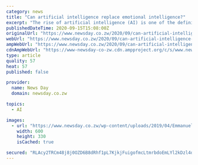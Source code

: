 ```yaml
---
category: news
title: "Can artificial intelligence replace emotional intelligence?"
excerpt: "The rise of artificial intelligence (AI) is one of the defining business opportunities for HR leaders today though the fear is if artificial intelligence (AI) is coming to displace all jobs. If organisations wish to remain competitive in today’s global economy,"
publishedDateTime: 2020-09-15T15:08:00Z
originalUrl: "https://www.newsday.co.zw/2020/09/can-artificial-intelligence-replace-emotional-intelligence/"
webUrl: "https://www.newsday.co.zw/2020/09/can-artificial-intelligence-replace-emotional-intelligence/"
ampWebUrl: "https://www.newsday.co.zw/2020/09/can-artificial-intelligence-replace-emotional-intelligence/amp/"
cdnAmpWebUrl: "https://www-newsday-co-zw.cdn.ampproject.org/c/s/www.newsday.co.zw/2020/09/can-artificial-intelligence-replace-emotional-intelligence/amp/"
type: article
quality: 57
heat: 57
published: false

provider:
  name: News Day
  domain: newsday.co.zw

topics:
  - AI

images:
  - url: "https://www.newsday.co.zw/wp-content/uploads/2019/04/Emmanuel-Zvada-new-P-600x330.gif"
    width: 600
    height: 330
    isCached: true

secured: "RLAcy2TRCm48j8j0OZD6B8dRhf1pL7KjkjFuigofmcLtmrbdoEmLYl2kDzl4doMvImIzN9gGHihms6nOKlDQ5/6mwLTH8xV54fFaQ8bqwRpSpjRZr3MIEJyGXvjfWeQUo6Ew3YIWEC1GYtyfqXYUqxao96NV3xcO+QGK4vuCSEkqrVYrpRuw9b/kp8J/mtKPfOit2cwRE69x5HDQzOhxhIHMKONNbH4Soiv/nfBJZFxKjpfYVPFblUymFvdd0Aa79xtK8RuI8LRxuWaVsYG591gt70bB7G8kMb8xbWV4Cwfz0icIAEUvLDzHqtceWaIcTWlgPh1sEqant8X+GUjsbemHYc/g0OzJMSzoUswXKMQ=;VWvb0kev9g4Qcw3sSPQT4w=="
---
```


